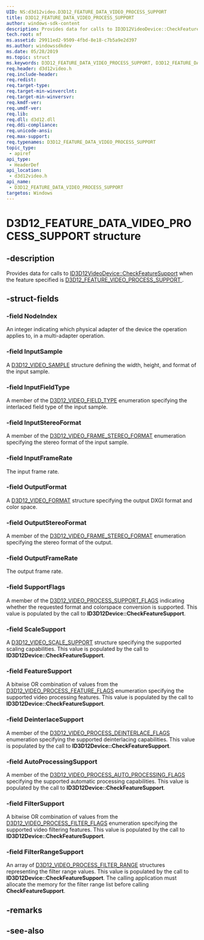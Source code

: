 ```yaml
---
UID: NS:d3d12video.D3D12_FEATURE_DATA_VIDEO_PROCESS_SUPPORT
title: D3D12_FEATURE_DATA_VIDEO_PROCESS_SUPPORT
author: windows-sdk-content
description: Provides data for calls to ID3D12VideoDevice::CheckFeatureSupport when the feature specified is D3D12_FEATURE_VIDEO_PROCESS_SUPPORT.
tech.root: mf
ms.assetid: 29911ed2-9509-4fbd-8e18-c7b5a9e2d397
ms.author: windowssdkdev
ms.date: 05/28/2019 
ms.topic: struct
ms.keywords: D3D12_FEATURE_DATA_VIDEO_PROCESS_SUPPORT, D3D12_FEATURE_DATA_VIDEO_PROCESS_SUPPORT, 
req.header: d3d12video.h
req.include-header:
req.redist:
req.target-type:
req.target-min-winverclnt:
req.target-min-winversvr:
req.kmdf-ver:
req.umdf-ver:
req.lib:
req.dll: d3d12.dll
req.ddi-compliance:
req.unicode-ansi:
req.max-support:
req.typenames: D3D12_FEATURE_DATA_VIDEO_PROCESS_SUPPORT
topic_type: 
 - apiref
api_type: 
 - HeaderDef
api_location: 
 - d3d12video.h
api_name: 
 - D3D12_FEATURE_DATA_VIDEO_PROCESS_SUPPORT
targetos: Windows
---
```


# D3D12_FEATURE_DATA_VIDEO_PROCESS_SUPPORT structure

## -description

Provides data for calls to [ID3D12VideoDevice::CheckFeatureSupport](nf-d3d12video-id3d12videodevice-checkfeaturesupport) when the feature specified is [D3D12\_FEATURE\_VIDEO\_PROCESS\_SUPPORT ](ne-d3d12video-d3d12_feature_video).


## -struct-fields

### -field NodeIndex

An integer indicating which physical adapter of the device the operation applies to, in a multi-adapter operation. 

### -field InputSample

A [D3D12\_VIDEO\_SAMPLE](ns-d3d12video-d3d12_video_sample) structure defining the width, height, and format of the input sample.
 
### -field InputFieldType

A member of the [D3D12\_VIDEO\_FIELD\_TYPE](ne-d3d12video-d3d12_video_field_type) enumeration specifying the interlaced field type of the input sample. 
 
### -field InputStereoFormat

A member of the [D3D12\_VIDEO\_FRAME\_STEREO\_FORMAT](ne-d3d12video-d3d12_video_frame_stereo_format) enumeration specifying the stereo format of the input sample. 
 
### -field InputFrameRate

The input frame rate.
 
### -field OutputFormat

A [D3D12\_VIDEO\_FORMAT](ns-d3d12video-d3d12_video_format) structure specifying the output DXGI format and color space.
 
### -field OutputStereoFormat

A member of the [D3D12\_VIDEO\_FRAME\_STEREO\_FORMAT](ne-d3d12video-d3d12_video_frame_stereo_format) enumeration specifying the stereo format of the output. 
 
### -field OutputFrameRate

The output frame rate.
 
### -field SupportFlags

A member of the [D3D12\_VIDEO\_PROCESS\_SUPPORT\_FLAGS](ne-d3d12video-d3d12_video_process_support_flags) indicating whether the requested format and colorspace conversion is supported. This value is populated by the call to **ID3D12Device::CheckFeatureSupport**.

 
### -field ScaleSupport

A [D3D12\_VIDEO\_SCALE\_SUPPORT](ns-d3d12video-d3d12_video_scale_support) structure specifying the supported scaling capabilities. This value is populated by the call to **ID3D12Device::CheckFeatureSupport**.
 
### -field FeatureSupport

A bitwise OR combination of values from the [D3D12\_VIDEO\_PROCESS\_FEATURE\_FLAGS](ne-d3d12video-d3d12_video_process_feature_flags) enumeration specifying the supported video processing features. This value is populated by the call to **ID3D12Device::CheckFeatureSupport**.
 
### -field DeinterlaceSupport

A member of the [D3D12\_VIDEO\_PROCESS\_DEINTERLACE\_FLAGS](ne-d3d12video-d3d12_video_process_deinterlace_flags) enumeration specifying the supported deinterlacing capabilities. This value is populated by the call to **ID3D12Device::CheckFeatureSupport**.
 
### -field AutoProcessingSupport

A member of the [D3D12\_VIDEO\_PROCESS\_AUTO\_PROCESSING\_FLAGS](ne-d3d12video-d3d12_video_process_auto_processing_flags) specifying the supported automatic processing capabilities. This value is populated by the call to **ID3D12Device::CheckFeatureSupport**.
 
### -field FilterSupport

A bitwise OR combination of values from the [D3D12\_VIDEO\_PROCESS\_FILTER\_FLAGS](ne-d3d12video-d3d12_video_process_filter_flags) enumeration specifying the supported video filtering features. This value is populated by the call to **ID3D12Device::CheckFeatureSupport**.
 
### -field FilterRangeSupport
 
An array of [D3D12\_VIDEO\_PROCESS\_FILTER\_RANGE](ns-d3d12video-d3d12_video_process_filter_range) structures representing the filter range values.  This value is populated by the call to **ID3D12Device::CheckFeatureSupport**. The calling application must allocate the memory for the filter range list before calling **CheckFeatureSupport**.

## -remarks

## -see-also